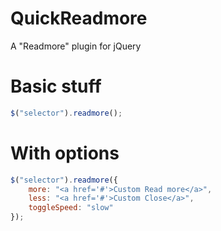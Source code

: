 QuickReadmore
=============

A "Readmore" plugin for jQuery

# Basic stuff
```javascript
$("selector").readmore();
```

# With options
```javascript
$("selector").readmore({
    more: "<a href='#'>Custom Read more</a>",
    less: "<a href='#'>Custom Close</a>", 
    toggleSpeed: "slow"
});
```
